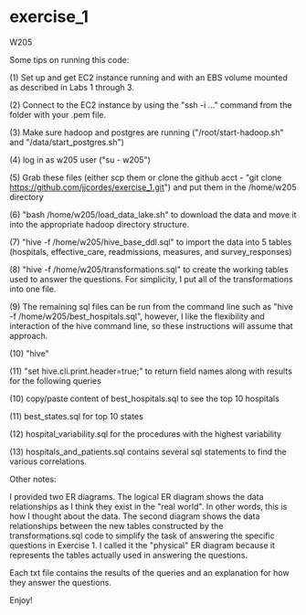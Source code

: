 # exercise_1
W205

Some tips on running this code:

  (1) Set up and get EC2 instance running and with an EBS volume mounted as described in Labs 1 through 3.
  
  (2) Connect to the EC2 instance by using the "ssh -i ..." command from the folder with your .pem file.
  
  (3) Make sure hadoop and postgres are running ("/root/start-hadoop.sh" and "/data/start_postgres.sh")
  
  (4) log in as w205 user ("su - w205")
  
  (5) Grab these files (either scp them or clone the github acct - "git clone https://github.com/jjcordes/exercise_1.git") and put them in the /home/w205 directory
  
  (6) "bash /home/w205/load_data_lake.sh" to download the data and move it into the appropriate hadoop directory structure.
  
  (7) "hive -f /home/w205/hive_base_ddl.sql" to import the data into 5 tables (hospitals, effective_care, readmissions, measures, and survey_responses)
  
  (8) "hive -f /home/w205/transformations.sql" to create the working tables used to answer the questions.  For simplicity, I put all of the transformations into one file.
  
  (9) The remaining sql files can be run from the command line such as "hive -f /home/w205/best_hospitals.sql", however, I like the flexibility and interaction of the hive command line, so these instructions will assume that approach.
  
  (10) "hive"
  
  (11) "set hive.cli.print.header=true;" to return field names along with results for the following queries
  
  (10) copy/paste content of best_hospitals.sql to see the top 10 hospitals
  
  (11) best_states.sql for top 10 states
  
  (12) hospital_variability.sql for the procedures with the highest variability
  
  (13) hospitals_and_patients.sql contains several sql statements to find the various correlations.
  
  
 Other notes:
 
 I provided two ER diagrams.  The logical ER diagram shows the data relationships as I think they exist in the "real world".  In other words, this is how I thought
 about the data.  The second diagram shows the data relationships between the new tables constructed by the transformations.sql code to simplify the task of
 answering the specific questions in Exercise 1.  I called it the "physical" ER diagram because it represents the tables actually used in answering the questions.
 
 Each txt file contains the results of the queries and an explanation for how they answer the questions.
 
 Enjoy!